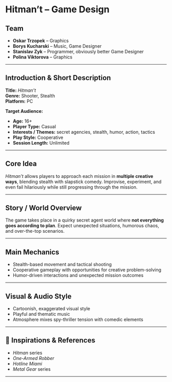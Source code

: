 # Hitman’t – Game Design

## Team
- **Oskar Trzopek** – Graphics  
- **Borys Kucharski** – Music, Game Designer  
- **Stanislav Zyk** – Programmer, obviously better Game Designer  
- **Polina Viktorova** – Graphics  

---

## Introduction & Short Description

**Title:** *Hitman’t*  
**Genre:** Shooter, Stealth  
**Platform:** PC  

**Target Audience:**  
- **Age:** 16+  
- **Player Type:** Casual  
- **Interests / Themes:** secret agencies, stealth, humor, action, tactics  
- **Play Style:** Cooperative  
- **Session Length:** Unlimited  

---

## Core Idea
*Hitman’t* allows players to approach each mission in **multiple creative ways**, blending stealth with slapstick comedy. Improvise, experiment, and even fail hilariously while still progressing through the mission.  

---

## Story / World Overview
The game takes place in a quirky secret agent world where **not everything goes according to plan**. Expect unexpected situations, humorous chaos, and over-the-top scenarios.  

---

## Main Mechanics
- Stealth-based movement and tactical shooting  
- Cooperative gameplay with opportunities for creative problem-solving  
- Humor-driven interactions and unexpected mission outcomes  

---

## Visual & Audio Style
- Cartoonish, exaggerated visual style  
- Playful and thematic music  
- Atmosphere mixes spy-thriller tension with comedic elements  

---

## 🔗 Inspirations & References
- *Hitman* series  
- *One-Armed Robber*
- *Hotline Miami*
- *Metal Gear* series

---

